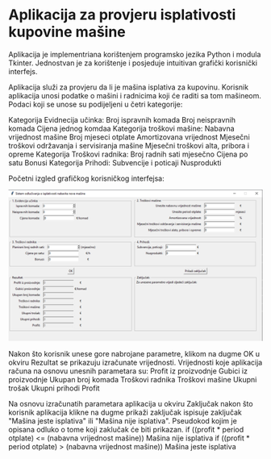 # Aplikacija za provjeru isplativosti kupovine mašine

Aplikacija je implementriana korištenjem programsko jezika Python i modula Tkinter. 
Jednostvan je za korištenje i posjeduje intuitivan grafički korisnički interfejs.

Aplikacija služi za provjeru da li je mašina isplativa za kupovinu. 
Korisnik aplikacija unosi podatke o mašini i radnicima koji će raditi sa tom mašineom.
Podaci koji se unose su podijeljeni u četri kategorije:

Kategorija Evidnecija učinka:
  Broj ispravnih komada
  Broj neispravnih komada
  Cijena jednog komdaa
Kategorija troškovi mašine:
  Nabavna vrijednost mašine
  Broj mjeseci otplate
  Amortizovana vrijednost
  Mjesečni troškovi održavanja i servisiranja mašine
  Mjesečni troškovi alta, pribora i opreme
Kategorija Troškovi radnika:
  Broj radnih sati mjesečno
  Cijena po satu
  Bonusi
Kategorija Prihodi:
  Subvencije i poticaji
  Nusprodukti

Početni izgled grafičkog korisničkog interfejsa:
<p align="left">
  <img src="https://raw.githubusercontent.com/velidp/Aplikacija-za-provjeru-isplativosti-kupovine-masine/master/Slike/GUI%201.png" width="800">
</p>
Nakon što korisnik unese gore nabrojane parametre, klikom na dugme OK u okviru Rezultat se prikazuju izračunate vrijednosti.
Vrijednosti koje aplikacija računa na osnovu unesnih parametara su:
  Profit iz proizvodnje
  Gubici iz proizvodnje
  Ukupan broj komada
  Troškovi radnika
  Troškovi mašine
  Ukupni trošak
  Ukupni prihodi
  Profit

Na osnovu izračunatih parametara aplikacija u okviru Zaključak nakon što korisnik aplikacija klikne na dugme prikaži zaključak ispisuje zaključak "Mašina jeste isplativa" ili "Mašina nije isplativa".
Pseudokod kojim je opisana odluko o tome koji zaklučak će biti prikazan.
if ((profit * period otplate) <= (nabavna vrijednost mašine)) Mašina nije isplativa
if ((profit * period otplate) > (nabavna vrijednost mašine)) Mašina jeste isplativa
